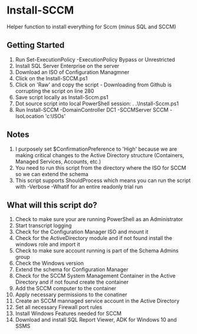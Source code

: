 # Install-SCCM

Helper function to install everything for Sccm (minus SQL and SCCM)

## Getting Started

1. Run Set-ExecutionPolicy -ExecutionPolicy Bypass or Unrestricted
2. Install SQL Server Enterprise on the server
3. Download an ISO of Configuration Managmner
4. Click on the Install-SCCM.ps1
5. Click on 'Raw' and copy the script - Downloading from Github is corrupting the script on line 280
6. Save script locally as Install-Sccm.ps1
7. Dot source script into local PowerShell session: . .\Install-Sccm.ps1
8. Run Install-SCCM -DomainController DC1 -SCCMServer SCCM -IsoLocation 'c:\ISOs\'

## Notes

1. I purposely set $ConfirmationPreference to 'High' because we are making critical changes to the Active Directory structure (Containers, Managed Services, Accounts, etc.)
2. You need to run this script from the directory where the ISO for SCCM so we can extend the schema
3. This script supports ShouldProcess which means you can run the script with -Verbose -Whatif for an entire readonly trial run

## What will this script do?

1. Check to make sure your are running PowerShell as an Administrator
2. Start transcript logging
3. Check for the Configuration Manager ISO and mount it
4. Check for the ActiveDirectory module and if not found install the windows role and import it
5. Check to make sure account running is part of the Schema Admins group
6. Check the Windows version
7. Extend the schema for Configuration Manager
8. Check for the SCCM System Management Container in the Active Directory and if not found create the container
9. Add the SCCM computer to the container
10. Apply necessary permissions to the conatiner
11. Create an SCCM mannaged service account in the Active Directory
12. Set all necessary Firewall port rules
13. Install Windows Features needed for SCCM
14. Download and install SQL Report Viewer, ADK for Windows 10 and SSMS
